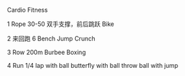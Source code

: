Cardio Fitness

1 
Rope 30-50
双手支撑，前后跳跃
Bike

2 
来回跑 6
Bench Jump
Crunch

3 
Row 200m
Burbee
Boxing

4
Run 1/4 lap with ball
butterfly with ball
throw ball with jump
